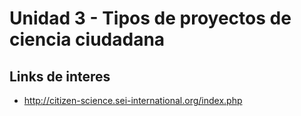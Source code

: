 # Unidad 3 - Tipos de proyectos de ciencia ciudadana

## Links de interes
* http://citizen-science.sei-international.org/index.php
